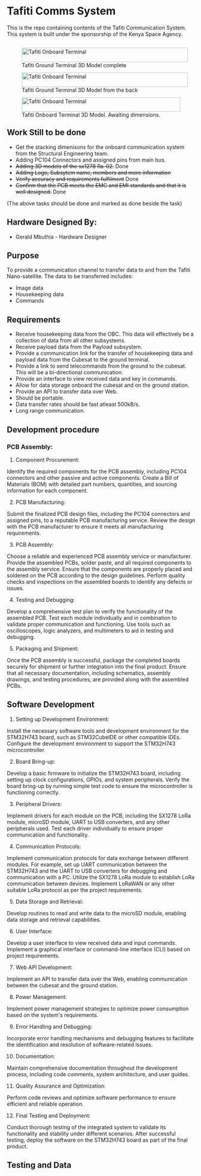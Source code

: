 # Tafiti Comms System

This is the repo containing contents of the Tafiti Communication System. This system is built under the sponsorship of the Kenya Space Agency.

<div style="display: flex; flex-direction: row; flex-wrap: wrap;">
  <figure style="margin-right: 20px; flex: 1 1 300px;">
    <img src="/COMMS/Work Images/GroundTerminal3D.png" alt="Tafiti Onboard Terminal" style="width: 100%; height: auto;">
    <figcaption>Tafiti Ground Terminal 3D Model complete</figcaption>
  </figure>
  <figure style="margin-right: 20px; flex: 1 1 300px;">
    <img src="/COMMS/Work%20Images/ground3DBack.png" alt="Tafiti Onboard Terminal" style="width: 100%; height: auto;">
    <figcaption>Tafiti Ground Terminal 3D Model from the back</figcaption>
  </figure>
  <figure style="flex: 1 1 300px;">
    <img src="/COMMS/Work%20Images/Onboard Comms 3D 2.png" alt="Tafiti Onboard Terminal" style="width: 100%; height: auto;">
    <figcaption>Tafiti Onboard Terminal 3D Model. Awaiting dimensions.</figcaption>
  </figure>
</div>

## Work Still to be done
- Get the stacking dimenisons for the onboard communication system from the Structural Engineering team.
- Adding PC104 Connectors and assigned pins from main bus.
- ~~Adding 3D models of the sx1278 Ra-02.~~ Done
- ~~Adding Logo, Subsytem name, members and more information~~
- ~~Verify accuracy and requirements fulfilment~~ Done
- ~~Confirm that the PCB meets the EMC and EMI standards and that it is well designed.~~ Done

(The above tasks should be done and marked as done beside the task)


## Hardware Designed By:
- Gerald Mbuthia - Hardware Designer

## Purpose

To provide a communication channel to transfer data to and from the Tafiti Nano-satellite.
The data to be transferred includes:
- Image data
- Housekeeping data
- Commands

## Requirements
- Receive housekeeping data from the OBC. This data will effectively be a collection of data from all other subsystems.
- Receive payload data from the Payload subsystem.
- Provide a communication link for the transfer of housekeeping data and payload data from the Cubesat to the 
ground terminal. 
- Provide a link to send telecommands from the ground to the cubesat. This will be a bi-directional communication.
- Provide an interface to view received data and key in commands.
- Allow for data storage onboard the cubesat and on the ground station.
- Provide an API to transfer data over Web.
- Should be portable.
- Data transfer rates should be fast atleast 500kB/s.
- Long range communication.
## Development procedure
### PCB Assembly:
1. Component Procurement:

Identify the required components for the PCB assembly, including PC104 connectors and other passive and active components.
Create a Bill of Materials (BOM) with detailed part numbers, quantities, and sourcing information for each component.

2. PCB Manufacturing:

Submit the finalized PCB design files, including the PC104 connectors and assigned pins, to a reputable PCB manufacturing service.
Review the design with the PCB manufacturer to ensure it meets all manufacturing requirements.

3. PCB Assembly:

Choose a reliable and experienced PCB assembly service or manufacturer.
Provide the assembled PCBs, solder paste, and all required components to the assembly service.
Ensure that the components are properly placed and soldered on the PCB according to the design guidelines.
Perform quality checks and inspections on the assembled boards to identify any defects or issues.

4. Testing and Debugging:

Develop a comprehensive test plan to verify the functionality of the assembled PCB.
Test each module individually and in combination to validate proper communication and functioning.
Use tools such as oscilloscopes, logic analyzers, and multimeters to aid in testing and debugging.

5. Packaging and Shipment:

Once the PCB assembly is successful, package the completed boards securely for shipment or further integration into the final product.
Ensure that all necessary documentation, including schematics, assembly drawings, and testing procedures, are provided along with the assembled PCBs.

## Software Development
1. Setting up Development Environment:

Install the necessary software tools and development environment for the STM32H743 board, such as STM32CubeIDE or other compatible IDEs.
Configure the development environment to support the STM32H743 microcontroller.

2. Board Bring-up:

Develop a basic firmware to initialize the STM32H743 board, including setting up clock configurations, GPIOs, and system peripherals.
Verify the board bring-up by running simple test code to ensure the microcontroller is functioning correctly.

3. Peripheral Drivers:

Implement drivers for each module on the PCB, including the SX1278 LoRa module, microSD module, UART to USB converters, and any other peripherals used.
Test each driver individually to ensure proper communication and functionality.

4. Communication Protocols:

Implement communication protocols for data exchange between different modules.
For example, set up UART communication between the STM32H743 and the UART to USB converters for debugging and communication with a PC.
Utilize the SX1278 LoRa module to establish LoRa communication between devices.
Implement LoRaWAN or any other suitable LoRa protocol as per the project requirements.

5. Data Storage and Retrieval:

Develop routines to read and write data to the microSD module, enabling data storage and retrieval capabilities.

6. User Interface:

Develop a user interface to view received data and input commands.
Implement a graphical interface or command-line interface (CLI) based on project requirements.

7. Web API Development:

Implement an API to transfer data over the Web, enabling communication between the cubesat and the ground station.

8. Power Management:

Implement power management strategies to optimize power consumption based on the system's requirements.

9. Error Handling and Debugging:

Incorporate error handling mechanisms and debugging features to facilitate the identification and resolution of software-related issues.

10. Documentation:

Maintain comprehensive documentation throughout the development process, including code comments, system architecture, and user guides.

11. Quality Assurance and Optimization:

Perform code reviews and optimize software performance to ensure efficient and reliable operation.

12. Final Testing and Deployment:

Conduct thorough testing of the integrated system to validate its functionality and stability under different scenarios.
After successful testing, deploy the software on the STM32H743 board as part of the final product.
## Testing and Data